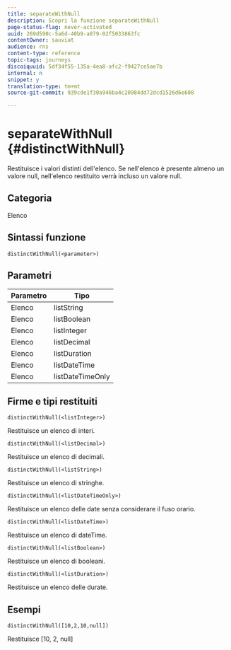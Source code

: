 ```yaml
---
title: separateWithNull
description: Scopri la funzione separateWithNull
page-status-flag: never-activated
uuid: 269d590c-5a6d-40b9-a879-02f5033863fc
contentOwner: sauviat
audience: rns
content-type: reference
topic-tags: journeys
discoiquuid: 5df34f55-135a-4ea8-afc2-f9427ce5ae7b
internal: n
snippet: y
translation-type: tm+mt
source-git-commit: 939cde1f30a946ba4c20984dd72dcd1526d6e608

---
```



# separateWithNull {#distinctWithNull}

Restituisce i valori distinti dell&#39;elenco. Se nell&#39;elenco è presente almeno un valore null, nell&#39;elenco restituito verrà incluso un valore null.

## Categoria

Elenco

## Sintassi funzione

`distinctWithNull(<parameter>)`

## Parametri

| Parametro | Tipo |
|-----------|------------------|
| Elenco | listString |
| Elenco | listBoolean |
| Elenco | listInteger |
| Elenco | listDecimal |
| Elenco | listDuration |
| Elenco | listDateTime |
| Elenco | listDateTimeOnly |

## Firme e tipi restituiti

`distinctWithNull(<listInteger>)`

Restituisce un elenco di interi.

`distinctWithNull(<listDecimal>)`

Restituisce un elenco di decimali.

`distinctWithNull(<listString>)`

Restituisce un elenco di stringhe.

`distinctWithNull(<listDateTimeOnly>)`

Restituisce un elenco delle date senza considerare il fuso orario.

`distinctWithNull(<listDateTime>)`

Restituisce un elenco di dateTime.

`distinctWithNull(<listBoolean>)`

Restituisce un elenco di booleani.

`distinctWithNull(<listDuration>)`

Restituisce un elenco delle durate.

## Esempi

`distinctWithNull([10,2,10,null])`

Restituisce [10, 2, null]
